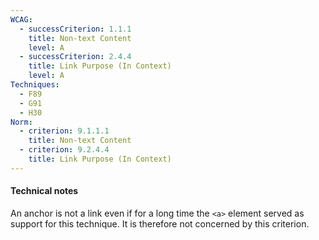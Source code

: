 ```yaml
---
WCAG:
  - successCriterion: 1.1.1
    title: Non-text Content
    level: A
  - successCriterion: 2.4.4
    title: Link Purpose (In Context)
    level: A
Techniques:
  - F89
  - G91
  - H30
Norm:
  - criterion: 9.1.1.1
    title: Non-text Content
  - criterion: 9.2.4.4
    title: Link Purpose (In Context)
---
```


#### Technical notes

An anchor is not a link even if for a long time the `<a>` element served as support for this technique. It is therefore not concerned by this criterion.
